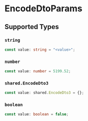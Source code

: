 # EncodeDtoParams


## Supported Types

### `string`

```typescript
const value: string = "<value>";
```

### `number`

```typescript
const value: number = 5199.52;
```

### `shared.EncodeDto3`

```typescript
const value: shared.EncodeDto3 = {};
```

### `boolean`

```typescript
const value: boolean = false;
```

